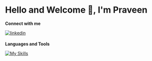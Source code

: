 # Hello and Welcome 👋, I'm Praveen

**Connect with me**

<a href="https://www.linkedin.com/in/praveen-p-928b42285/" target="_blank">
<img src=https://img.shields.io/badge/linkedin-%231E77B5.svg?&style=for-the-badge&logo=linkedin&logoColor=white alt=linkedin style="margin-bottom: 5px;" />
</a>

**Languages and Tools**

[![My Skills](https://skillicons.dev/icons?i=html,css,js,react,redux,bootstrap,tailwind,nodejs,express,mongodb,git)](https://skillicons.dev)

<!---
Praveen8161/Praveen8161 is a ✨ special ✨ repository because its `README.md` (this file) appears on your GitHub profile.
You can click the Preview link to take a look at your changes.
--->
